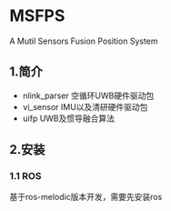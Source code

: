 # MSFPS

A Mutil Sensors Fusion Position System 

## 1.简介　
* nlink_parser 空循环UWB硬件驱动包
* vi_sensor IMU以及清研硬件驱动包
* uifp  UWB及惯导融合算法

## 2.安装

### 1.1 ROS
  基于ros-melodic版本开发，需要先安装ros





